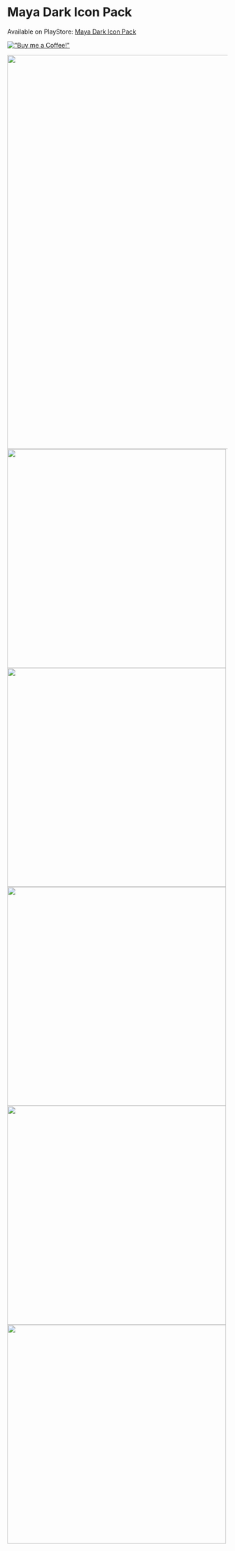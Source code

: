 # Maya Dark Icon Pack
Available on PlayStore: [Maya Dark Icon Pack](https://play.google.com/store/apps/details?id=com.mayaiconsdark.app)

[!["Buy me a Coffee!"](https://www.buymeacoffee.com/assets/img/custom_images/orange_img.png)](https://www.paypal.com/donate/?hosted_button_id=59HRA7X8F26VU)


<img src="https://github.com/lucianohorta/mayadarkicons/blob/main/marketing/coverplaystore.png" width="900" />
<img src="https://github.com/lucianohorta/mayadarkicons/blob/main/marketing/1.png" width="500" />
<img src="https://github.com/lucianohorta/mayadarkicons/blob/main/marketing/2.png" width="500" />
<img src="https://github.com/lucianohorta/mayadarkicons/blob/main/marketing/3.png" width="500" />
<img src="https://github.com/lucianohorta/mayadarkicons/blob/main/marketing/4.png" width="500" />
<img src="https://github.com/lucianohorta/mayadarkicons/blob/main/marketing/5.png" width="500" />
